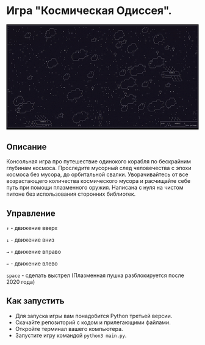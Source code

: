 # Игра "Космическая Одиссея".

![Game demonstration](readme_images/garbage_attack.gif)

## Описание
Консольная игра про путешествие одинокого корабля по бескрайним глубинам космоса. Проследите мусорный след человечества с эпохи космоса без мусора, до орбитальной свалки. Уворачивайтесь от все возрастающего количества космического мусора и расчищайте себе путь при помощи плазменного оружия. Написана с нуля на чистом питоне без использования сторонних библиотек.

## Управление
`↑` - движение вверх

`↓` - движение вниз

`→` - движение вправо

`←` - движение влево

`space` - сделать выстрел (Плазменная пушка разблокируется после 2020 года)

## Как запустить

- Для запуска игры вам понадобится Python третьей версии.
- Скачайте репозиторий с кодом и прилегающими файлами.
- Откройте терминал вашего компьютера.
- Запустите игру командой `python3 main.py`.